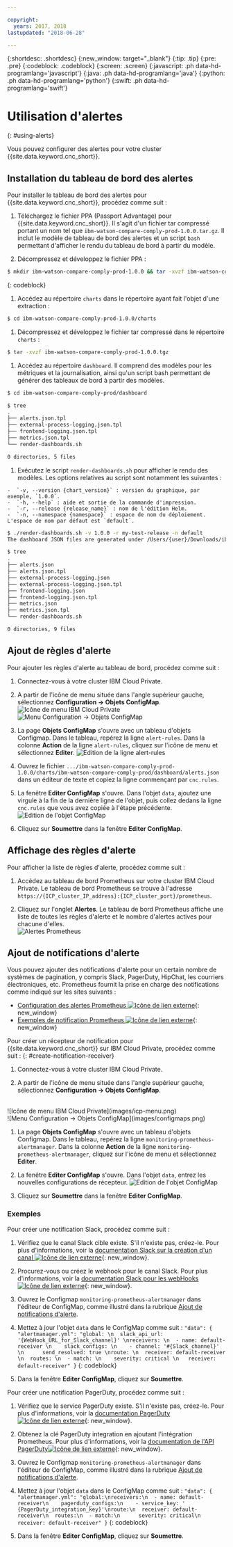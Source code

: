 ```yaml
---

copyright:
  years: 2017, 2018
lastupdated: "2018-06-28"

---
```


{:shortdesc: .shortdesc}
{:new_window: target="_blank"}
{:tip: .tip}
{:pre: .pre}
{:codeblock: .codeblock}
{:screen: .screen}
{:javascript: .ph data-hd-programlang='javascript'}
{:java: .ph data-hd-programlang='java'}
{:python: .ph data-hd-programlang='python'}
{:swift: .ph data-hd-programlang='swift'}

# Utilisation d'alertes
{: #using-alerts}

Vous pouvez configurer des alertes pour votre cluster {{site.data.keyword.cnc_short}}. 

## Installation du tableau de bord des alertes

Pour installer le tableau de bord des alertes pour {{site.data.keyword.cnc_short}}, procédez comme suit :

 1. Téléchargez le fichier PPA (Passport Advantage) pour {{site.data.keyword.cnc_short}}. Il s'agit d'un fichier tar compressé portant un nom tel que `ibm-watson-compare-comply-prod-1.0.0.tar.gz`. Il inclut le modèle de tableau de bord des alertes et un script `bash` permettant d'afficher le rendu du tableau de bord à partir du modèle. 

 1. Décompressez et développez le fichier PPA :
  ```bash
  $ mkdir ibm-watson-compare-comply-prod-1.0.0 && tar -xvzf ibm-watson-compare-comply-prod-1.0.0.tar.gz -C ibm-watson-compare-comply-prod-1.0.0
  ```
  {: codeblock}

 1. Accédez au répertoire `charts` dans le répertoire ayant fait l'objet d'une extraction :
   ```bash
   $ cd ibm-watson-compare-comply-prod-1.0.0/charts    
   ```

 1. Décompressez et développez le fichier tar compressé dans le répertoire `charts` :
   ```bash
   $ tar -xvzf ibm-watson-compare-comply-prod-1.0.0.tgz
   ```

 1. Accédez au répertoire `dashboard`. Il comprend des modèles pour les métriques et la journalisation, ainsi qu'un script bash permettant de générer des tableaux de bord à partir des modèles.


   ```bash
   $ cd ibm-watson-compare-comply-prod/dashboard

   $ tree
   .
   ├── alerts.json.tpl
   ├── external-process-logging.json.tpl
   ├── frontend-logging.json.tpl
   ├── metrics.json.tpl
   └── render-dashboards.sh

   0 directories, 5 files
   ```

  1. Exécutez le script `render-dashboards.sh` pour afficher le rendu des modèles. Les options relatives au script sont notamment les suivantes :
  
    -  `-v, --version {chart_version}` : version du graphique, par exemple, `1.0.0`.
    -  `-h, --help` : aide et sortie de la commande d'impression. 
    -  `-r, --release {release_name}` : nom de l'édition Helm. 
    -  `-n, --namespace {namespace}` : espace de nom du déploiement. L'espace de nom par défaut est `default`.

   ```bash
   $ ./render-dashboards.sh -v 1.0.0 -r my-test-release -n default
   The dashboard JSON files are generated under /Users/{user}/Downloads/ibm-watson-compare-comply-prod-1.0.0/charts/ibm-watson-compare-comply-prod/dashboard.

   $ tree
   .
   ├── alerts.json
   ├── alerts.json.tpl
   ├── external-process-logging.json
   ├── external-process-logging.json.tpl
   ├── frontend-logging.json
   ├── frontend-logging.json.tpl
   ├── metrics.json
   ├── metrics.json.tpl
   └── render-dashboards.sh

   0 directories, 9 files
   ```

## Ajout de règles d'alerte

Pour ajouter les règles d'alerte au tableau de bord, procédez comme suit :

  1. Connectez-vous à votre cluster IBM Cloud Private. 

  1. A partir de l'icône de menu située dans l'angle supérieur gauche, sélectionnez **Configuration -> Objets ConfigMap**.
      ![Icône de menu IBM Cloud Private](images/icp-menu.png) <br />
      ![Menu Configuration -> Objets ConfigMap](images/configmaps.png)

  1. La page **Objets ConfigMap** s'ouvre avec un tableau d'objets Configmap. Dans le tableau, repérez la ligne `alert-rules`. Dans la colonne **Action** de la ligne `alert-rules`, cliquez sur l'icône de menu et sélectionnez **Editer**.
     ![Edition de la ligne alert-rules](images/configmaps-page.png)

  1. Ouvrez le fichier `.../ibm-watson-compare-comply-prod-1.0.0/charts/ibm-watson-compare-comply-prod/dashboard/alerts.json` dans un éditeur de texte et copiez la ligne commençant par `cnc.rules`.

  1. La fenêtre **Editer ConfigMap** s'ouvre. Dans l'objet `data`, ajoutez une virgule à la fin de la dernière ligne de l'objet, puis collez dedans la ligne `cnc.rules` que vous avez copiée à l'étape précédente. <br />
     ![Edition de l'objet ConfigMap](images/edit-configmap.png)

  1. Cliquez sur **Soumettre** dans la fenêtre **Editer ConfigMap**. 

## Affichage des règles d'alerte

Pour afficher la liste de règles d'alerte, procédez comme suit :

  1. Accédez au tableau de bord Prometheus sur votre cluster IBM Cloud Private. Le tableau de bord Prometheus se trouve à l'adresse `https://{ICP_cluster_IP_address}:{ICP_cluster_port}/prometheus`.

  1. Cliquez sur l'onglet **Alertes**. Le tableau de bord Prometheus affiche une liste de toutes les règles d'alerte et le nombre d'alertes actives pour chacune d'elles. <br />
    ![Alertes Prometheus](images/prometheus-dboard.png)

## Ajout de notifications d'alerte

Vous pouvez ajouter des notifications d'alerte pour un certain nombre de systèmes de pagination, y compris Slack, PagerDuty, HipChat, les courriers électroniques, etc. Prometheus fournit la prise en charge des notifications comme indiqué sur les sites suivants : 

 - [Configuration des alertes Prometheus ![Icône de lien externe](../../icons/launch-glyph.svg "Icône de lien externe")](https://prometheus.io/docs/alerting/configuration/){: new_window}
 - [Exemples de notification Prometheus ![Icône de lien externe](../../icons/launch-glyph.svg "Icône de lien externe")](https://prometheus.io/docs/alerting/notification_examples/){: new_window}

Pour créer un récepteur de notification pour {{site.data.keyword.cnc_short}} sur IBM Cloud Private, procédez comme suit :
{: #create-notification-receiver}

  1. Connectez-vous à votre cluster IBM Cloud Private. 

  1. A partir de l'icône de menu située dans l'angle supérieur gauche, sélectionnez **Configuration -> Objets ConfigMap**.
<br />
      ![Icône de menu IBM Cloud Private](images/icp-menu.png) <br />
      ![Menu Configuration -> Objets ConfigMap](images/configmaps.png)

  1. La page **Objets ConfigMap** s'ouvre avec un tableau d'objets Configmap. Dans le tableau, repérez la ligne `monitoring-prometheus-alertmanager`. Dans la colonne **Action** de la ligne `monitoring-prometheus-alertmanager`, cliquez sur l'icône de menu et sélectionnez **Editer**.

  1. La fenêtre **Editer ConfigMap** s'ouvre. Dans l'objet `data`, entrez les nouvelles configurations de récepteur.
     ![Edition de l'objet ConfigMap](images/prom-alert-edit.png)

  1. Cliquez sur **Soumettre** dans la fenêtre **Editer ConfigMap**. 

### Exemples

Pour créer une notification Slack, procédez comme suit :

  1. Vérifiez que le canal Slack cible existe. S'il n'existe pas, créez-le. Pour plus d'informations, voir la [documentation Slack sur la création d'un canal ![Icône de lien externe](../../icons/launch-glyph.svg "Icône de lien externe")](https://get.slack.help/hc/en-us/articles/201402297-Create-a-channel){: new_window}. 

  1. Procurez-vous ou créez le webhook pour le canal Slack. Pour plus d'informations, voir la [documentation Slack pour les webHooks ![Icône de lien externe](../../icons/launch-glyph.svg "Icône de lien externe")](https://get.slack.help/hc/en-us/articles/115005265063-Incoming-WebHooks-for-Slack){: new_window}. 

  1. Ouvrez le Configmap `monitoring-prometheus-alertmanager` dans l'éditeur de ConfigMap, comme illustré dans la rubrique [Ajout de notifications d'alerte](#create-notification-receiver).

  1. Mettez à jour l'objet `data` dans le ConfigMap comme suit :
    ```
    "data": {
      "alertmanager.yml": "global: \n  slack_api_url: '{WebHook_URL_for_Slack_channel}' \nreceivers: \n  - name: default-receiver \n    slack_configs: \n    - channel: '#{Slack_channel}' \n      send_resolved: true \nroute: \n  receiver: default-receiver \n  routes: \n  - match: \n    severity: critical \n   receiver: default-receiver"
    }
    ```
    {: codeblock}

  1. Dans la fenêtre **Editer ConfigMap**, cliquez sur **Soumettre**.

Pour créer une notification PagerDuty, procédez comme suit :

  1. Vérifiez que le service PagerDuty existe. S'il n'existe pas, créez-le. Pour plus d'informations, voir la [documentation PagerDuty![Icône de lien externe](../../icons/launch-glyph.svg "Icône de lien externe")](https://v2.developer.pagerduty.com/docs){: new_window}. 

  1. Obtenez la clé PagerDuty integration en ajoutant l'intégration Prometheus. Pour plus d'informations, voir la [documentation de l'API PagerDuty![Icône de lien externe](../../icons/launch-glyph.svg "Icône de lien externe")](https://v2.developer.pagerduty.com/docs/events-api){: new_window}. 

  1. Ouvrez le Configmap `monitoring-prometheus-alertmanager` dans l'éditeur de ConfigMap, comme illustré dans la rubrique [Ajout de notifications d'alerte](#create-notification-receiver).

  1. Mettez à jour l'objet `data` dans le ConfigMap comme suit :
    ```
    "data": {
      "alertmanager.yml": "global:\nreceivers:\n  - name: default-receiver\n    pagerduty_configs:\n    - service_key: ' {PagerDuty_integration_key}'\nroute:\n  receiver: default-receiver\n  routes:\n  - match:\n      severity: critical\n    receiver: default-receiver"
    }
    ```
    {: codeblock}

  1. Dans la fenêtre **Editer ConfigMap**, cliquez sur **Soumettre**.
  
